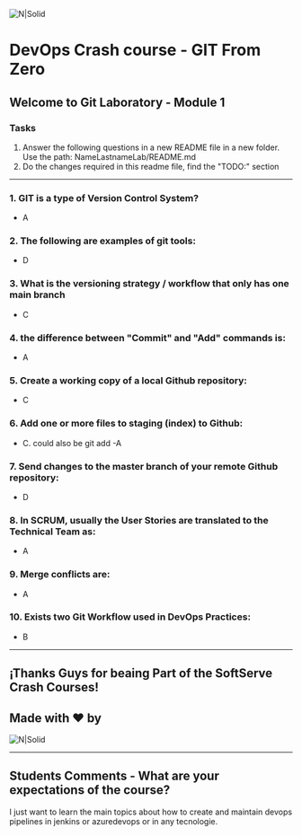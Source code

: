 ![N|Solid](https://media-exp2.licdn.com/dms/image/C4E0BAQEhqEYDn2-LkA/company-logo_100_100/0/1580391093627?e=1663200000&v=beta&t=EO7vueG3ailmZ1RfTbu4knkfQGiqf5LZa1RJ90nt5do)

# DevOps Crash course -​ GIT From Zero
## Welcome to Git Laboratory - Module 1

### Tasks
1. Answer the following questions in a new README file in a new folder. Use the path: NameLastnameLab/README.md
2. Do the changes required in this readme file, find the "TODO:" section

---
### 1. GIT is a type of Version Control System?
- A<br>

### 2. The following are examples of git tools:
- D <br>

### 3. What is the versioning strategy / workflow that only has one main branch
- C

### 4. the difference between "Commit" and "Add" commands is:
- A


### 5. Create a working copy of a local Github repository:
- C


### 6. Add one or more files to staging (index) to Github:
- C. could also be git add -A 


### 7. Send changes to the master branch of your remote  Github repository:
- D

### 8. In SCRUM, usually the User Stories are translated to the Technical Team as:
- A

### 9. Merge conflicts are:
- A

### 10. Exists two Git Workflow used in DevOps Practices:
- B 

---
## ¡Thanks Guys for beaing Part of the SoftServe Crash Courses! 
## Made with ❤ by 
![N|Solid](https://mms.businesswire.com/media/20211116006314/es/832960/4/SoftServe_Logo_2.jpg)

---
## Students Comments - What are your expectations of the course?

I just want to learn the main topics about how to create and maintain devops pipelines in jenkins or azuredevops or in any tecnologie.